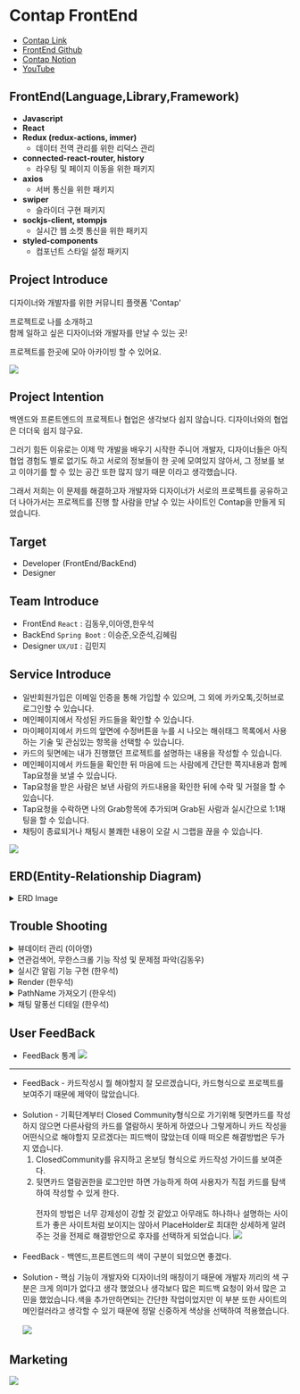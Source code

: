 # Contap FrontEnd

- [Contap Link](https://contap.co.kr)
- [FrontEnd Github](https://github.com/d0ngwooK1m/contap)
- [Contap Notion](https://frequent-packet-5ba.notion.site/ConTap-dda2c10905b7488fa31e7b0e5f3ee8e6)
- [YouTube](https://youtube.com)

## FrontEnd(Language,Library,Framework)

- **Javascript**
- **React**
- **Redux (redux-actions, immer)**
  - 데이터 전역 관리를 위한 리덕스 관리
- **connected-react-router, history**
  - 라우팅 및 페이지 이동을 위한 패키지
- **axios**
  - 서버 통신을 위한 패키지
- **swiper**
  - 슬라이더 구현 패키지
- **sockjs-client, stompjs**
  - 실시간 웹 소켓 통신을 위한 패키지
- **styled-components**
  - 컴포넌트 스타일 설정 패키지

## Project Introduce

디자이너와 개발자를 위한 커뮤니티 플랫폼 'Contap'

프로젝트로 나를 소개하고<br>
함께 일하고 싶은 디자이너와 개발자를 만날 수 있는 곳!

프로젝트를 한곳에 모아 아카이빙 할 수 있어요.

<img src = "https://media.vlpt.us/images/junseokoo/post/69d1eaed-69bb-43d9-a3e9-ba9d7cb85ae7/KakaoTalk_20211202_234232569.png">

## Project Intention

백엔드와 프론트엔드의 프로젝트나 협업은 생각보다 쉽지 않습니다. 디자이너와의 협업은 더더욱 쉽지 않구요.

그러기 힘든 이유로는 이제 막 개발을 배우기 시작한 주니어 개발자, 디자이너들은 아직 협업 경험도 별로 없기도 하고 서로의 정보들이 한 곳에 모여있지 않아서, 그 정보를 보고 이야기를 할 수 있는 공간 또한 많지 않기 때문 이라고 생각했습니다.

그래서 저희는 이 문제를 해결하고자 개발자와 디자이너가 서로의 프로젝트를 공유하고 더 나아가서는 프로젝트를 진행 할 사람을 만날 수 있는 사이트인 Contap을 만들게 되었습니다.

## Target

- Developer (FrontEnd/BackEnd)
- Designer

## Team Introduce

- FrontEnd `React` : 김동우,이아영,한우석
- BackEnd `Spring Boot` : 이승준,오준석,김혜림
- Designer `UX/UI` : 김민지

## Service Introduce

- 일반회원가입은 이메일 인증을 통해 가입할 수 있으며, 그 외에 카카오톡,깃허브로 로그인할 수 있습니다.
- 메인페이지에서 작성된 카드들을 확인할 수 있습니다.
- 마이페이지에서 카드의 앞면에 수정버튼을 누를 시 나오는 해쉬태그 목록에서 사용하는 기술 및 관심있는 항목을 선택할 수 있습니다.
- 카드의 뒷면에는 내가 진행했던 프로젝트를 설명하는 내용을 작성할 수 있습니다.
- 메인페이지에서 카드들을 확인한 뒤 마음에 드는 사람에게 간단한 쪽지내용과 함께 Tap요청을 보낼 수 있습니다.
- Tap요청을 받은 사람은 보낸 사람의 카드내용을 확인한 뒤에 수락 및 거절을 할 수 있습니다.
- Tap요청을 수락하면 나의 Grab항목에 추가되며 Grab된 사람과 실시간으로 1:1채팅을 할 수 있습니다.
- 채팅이 종료되거나 채팅시 불쾌한 내용이 오갈 시 그랩을 끊을 수 있습니다.

<img src = "https://media.vlpt.us/images/junseokoo/post/6fc90ee8-a5fb-45d7-a501-32c7ac734cef/KakaoTalk_20211202_230337351.png">

## ERD(Entity-Relationship Diagram)

<details>
<summary>ERD Image</summary>
<div markdown="1">
<img src = "https://media.vlpt.us/images/junseokoo/post/a9047c28-2396-4b39-adc7-190f749e1de7/%EC%BA%A1%EC%B2%98.PNG">
</div>
</details>

## Trouble Shooting

<details>
<summary>뷰데이터 관리 (이아영)</summary>
<div markdown="1">
- 문제 발생 : 프로젝트 추가하기를 클릭하고 작성완료를 누르면 추가하기 창이 새로고침을 해야 사라짐<br><br>
- 문제 발생 이유 : 클릭해서 추가하기 창이 나오고 작성 완료하면 없어지는 부분이 각각 다른 컴포넌트에 연결이 되있어서 처음에는 스테이트로 관리를 해서 부모 컴포넌트에 있는 데이터를 자식 컴포넌트에서 변경시키려고 했는데 계속 오류가 발생하고 데이터 전달이 잘 이루어지지 않았다.<br><br>
- 문제 해결  : 자식이 부모의 데이터를 관리하는 방법을 피하기 위해 뷰 데이터를 리덕스로 관리하게 해서 1차 해결이 됐었는데, 뷰데이터를 리덕스에 저장하는 부분 재고해야 한다는 피드백을 받았다. 리덕스에서는 최대한 비즈니스 로직에 관련한 엔티티들, 데이터들, 모델들을 저장해서 활용하면 좋을 것 같다고 하셔서 자식이 부모데이터를 바꾸도록 접근하는 것이 아닌 자식이 부모의 데이터를 바꿔라라는 이벤트를 나타낼 수 있도록 다시 접근을 했다.<br>

```jsx
//부모 컴포넌트
const CardAdd = () => {
  const [click, setClick] = React.useState(false);

  const closeClick = () => {
    setClick(false);
  };

  return (
    <Grid width="100%" height="100%" padding="0px 0px 7% 0px;">
      <TextDiv>
        <TitleText>
          나의 카드 <Count>{cardCount.length}</Count>
        </TitleText>
        <TextBtn
          onClick={() => {
            setClick(true);
          }}
        >
          + 카드 추가하기
        </TextBtn>
      </TextDiv>
      <Grid margin="0px 0px 48px 0px">
        // closeClick 함수를 onHide에 담아서 자식 컴포넌트에서 사용
        <CardBackWrite onHide={closeClick} />
      </Grid>
      {cardList.backCardIdx.map((cardId) => {
        return (
          <Grid key={cardId}>
            <CardPortfolio cardId={cardId} />
          </Grid>
        );
      })}
    </Grid>
  );
};
```

```jsx
//자식 컴포넌트
const CardBackWrite = ({ onHide }) => {
  const addCardBack = () => {
    //작성완료 버튼 누르면 작성화면 꺼지게 함. () 꼭 붙이기..!(함수 바로 실행한다는 의미)
    onHide();
    // dispatch(isSuccess(!handleClick));
  };

  return (
    <div style={{ display: 'flex', justifyContent: 'flex-end' }}>
      <AddBtn onClick={addCardBack} disabled={disabled}>
        <Text
          bold20
          color={disabled ? ColorStyle.PrimaryPurple : ColorStyle.Gray300}
        >
          작성 완료
        </Text>
      </AddBtn>
      <div
        onClick={() => {
          // 작성 취소버튼을 누르면 작성화면 꺼지게 함
          onHide();
        }}
      >
        <CloseBtn cursor="pointer" />
      </div>
    </div>
  );
};
```

</div>
</details>

<details>
<summary>연관검색어, 무한스크롤 기능 작성 및 문제점 파악(김동우)</summary>
<div markdown="1">

### 연관 검색어

1. 스택 및 관심사 데이터를 한꺼번에 배열로 가져온다.
2. input에 글자를 검색할 때마다 배열에 있는 글자와 일치하는지 비교 후 같다면 연관 검색어 배열에 넣는다.
3. 연관 검색어 배열에 넣을 때 일치하는 문자의 순서를 비교하여 넣는다.
4. 완료된 배열은 리덕스에 저장한다(렌더링이 발생하기 때문에)
5. map을 이용하여 연관검색어 목록이 나오도록 한다.
6. 연관 검색어를 클릭했을 때 검색 API를 전송한다.

```jsx
// 0. 검색어 목록을 만든다
React.useEffect(async () => {
  try {
    const res = await axios.get(`${baseURL}/main/hashtag`);

    const { data } = res;

    const searchDataArr = [];
    data.forEach((val) => {
      searchDataArr.push(val.name);
    });
    dispatch(searchDataList(searchDataArr));
  } catch (error) {
    console.error(error);
  }
}, []);

//1. setState로 input에 들어가는 정보를 받아온다.
const [data, setData] = React.useState('');

//2. 연관검색어를 담는 searchArr과 이것을 렌더링 이후에도
// 가지고 있을 수 있게하는 searchList 설정
const searchArr = [];
const searchList = useSelector((state) => state.cards.searchArr);

//3. data가 바뀔 때마다 searchList가 갱신될 수 있도록 useEffect 사용
// data와 searchData를 filter로 비교 후 일치하는 value를 searchList로 채운다.

React.useEffect(() => {
  searchData.filter((val) => {
    if (data.toLocaleLowerCase() === '') {
      return null;
    }
    if (val.toLocaleLowerCase().indexOf(data.toLocaleLowerCase()) !== -1) {
      searchArr.push(val);
    }
    // console.log(val);
    console.log(searchArr);

    return searchArr;
  });
  if (searchArr !== []) {
    dispatch(searchArrList(searchArr));
  }
}, [data]);

//4. searchList를 해당 value로 검색할 수 있는 함수를 넣어 버튼으로 만든다.
const ArrayData = searchList.map((val) => {
  return (
    <ContentWrapper>
      <li>
        <ContentBtn
          type="button"
          onClick={async () => {
            setData(val);
            const searchInfo = {
              searchTags: [val],
              type: 0,
              page: 0,
              field: 3,
            };
            await dispatch(searchInfoDB(searchInfo));
            setTag(true);
            setClick(false);
          }}
        >
          <Text color="black" regular16>
            {val}
          </Text>
        </ContentBtn>
      </li>
    </ContentWrapper>
  );
});
```

### 무한스크롤

1. 검색 시 API에서, 현재 페이지를 함께 전송한다. 처음 보낼 때는 0페이지 이다.
2. scroll event로 스크롤 시 페이지가 마지막 페이지인지 확인한다.
3. 스크롤이 끝에 닿았다면, 현재 검색어에서 페이지가 1 증가한 API를 보낸다.
4. 다음 페이지에 해당하는 정보를 백엔드에서 전송한다.
5. 현재 카드들 아래에 붙혀준다.
6. 불려저오는 카드의 개수가 9개 이하라면 더 이상 무한 스크롤이 작동하지 않도록 한다.

현재 이 기능의 가장 큰 문제는 API와 컴포넌트가 얽혀있는 것이라고 생각한다.  
이렇게 얽힌 컴포넌트나 API는 다른 곳에 활용하기가 아주 힘들다는 것을 알 수 있었다.
앞으로는 기능 작성 시 각 기능을 분리해서 독립적으로 활용이 가능하게 해야겠다는 생각이 들었다.

</div>
</details>

<details>
<summary>실시간 알림 기능 구현 (한우석)</summary>
<div markdown="1">
로직

- 로그인 시 모든 유저를 공통된 room(PublicRoom)에 넣는다.
- 채팅을 하는 1:1 room에(ChatRoom) 입장해서 메시지 입력 시, 상대방이 ChatRoom에 들어와 있지 않고 PublicRoom에 들어와 있을 때 해당하는 유저를 찾은 후 알림 보낸다.
- 페이지 이동 시, 새로 고침 시에도 subscribe 상태를 유지해야 한다.+

해결 과정

- 과정 1
  - 로그인 시 root Page인 CardList 컴포넌트에 소켓에 연결되는 로직을 추가하고 첫 랜더링 시 한번만 실행되도록 하였다
- 결과
  - 모든 페이지에서 정상적으로 subscribe 상태 유지
- 문제점

  - CardList 컴포넌트에 useEffect 안에 들어가 있기 때문에 다른 페이지에서 새로고침을 하면 소켓 연결이 끊어짐 <br><br><br>

- 과정 2
  - Login 컴포넌트에서 로그인 버튼을 클릭 시 소켓에 연결 되는 로직 추가
- 결과
  - 모든 페이지에서 정상적으로 subscribe 상태 유지
- 문제점
  - Login 컴포넌트에 useEffect 안에 들어가 있기 때문에 다른 페이지에서 새로고침을 하면 소켓 연결이 끊어짐, 로직 작성 중간에 바로 다음 방법 시도<br><br><br>
- 과정 3
  - 어떤 페이지에서 사용자가 새로고침을 할 지 모르기 때문에 페이지를 이동 할 때마다 구독과 구독해제를 하는 로직 추가.
  - 전체적인 코드를 줄이기 위해서 소켓을 연결하는 로직을 커스텀훅으로 작성
- 결과
  - 모든 페이지에서 정상적으로 subscribe 상태 유지, 새로고침해도 끊어지지 않고 다시 연결
- 문제점
  - 기능은 정상적으로 동작하나 모든 페이지에서 소켓에 연결을 하는 로직을 추가해야 하기 때문에 코드가 쓸데없이 늘어난다는 느낌을 받음.<br><br><br>
- 과정 4
  - Header 는 사라지지 않기 때문에 Header 안에 소켓 연결하는 로직 추가
- 결과
  - 모든 페이지에서 정상적으로 subscribe 상태 유지, 새로고침해도 끊어지지 않고 다시 연결
- 문제점
  - 구독 해제가 되지 않고 원하는 대로 동작하지만 Header 안에 소켓을 넣는게 맞을까 라는 의문이 계속 들었다.
  - 기능적인 분리를 하지 못했다는 생각에 드는 찝찝함이라고 판단하여 다음 방법으로 넘어 갔다.<br><br><br>
- 과정 5

  - 소켓 연결을 위한 컴포넌트를 추가하여 다른 컴포넌트를 Children으로 받음

  ```java
  // WsNotiRoom.js
  import React from 'react';
  import useSocketNotiRoom from '../hooks/useSocketNotiRoom';

  const WsNotiRoom = ({ children }) => {
    const [wsConnectSubscribe, token] = useSocketNotiRoom();

    React.useEffect(() => {
      if (!token) {
        return null;
      }
      wsConnectSubscribe();
      return null;
    }, []);
    return children;
  };

  export default WsNotiRoom;

  // App.js
  //WsNotiRoom 추가
  function App() {
    return (
      <WrapApp>
        <Wrap>
          <Reset />
          <PublicRoute restricted path="/login" component={Login} exact />
          <PublicRoute restricted path="/signup" component={Signup} exact />
          <>
            <WsNotiRoom>
              <Header />
              <Permit>
                <PublicRoute path="/" component={CardList} exact />
                <PrivatecRoute path="/settings" component={Settings} exact />
                <PrivatecRoute path="/contap" component={Contap} exact />
                <PrivatecRoute path="/mypage" component={Mypage} exact />
                <PrivatecRoute path="/edit" component={CardEdit} exact />
              </Permit>
            </WsNotiRoom>
          </>
        </Wrap>
      </WrapApp>
    );
  }
  ```

- 결과
  - 모든 페이지에서 정상적으로 subscribe 상태 유지, 새로고침해도 끊어지지 않고 다시 연결
  - 가장 깔끔하게 해결 되었다는 생각이 들어서 현재 이 방법을 선택 했습니다.
  ***
- 상세 과정

새로고침 시 로그인이 필요한 페이지 에서는 /auth 로 get요청을 보내서 user정보를 받아 오는데 받아오기 전에 소켓이 먼저 연결 되어서 userEmail이 들어오지 않음.

![](https://media.vlpt.us/images/wswj9608/post/eef54073-3f7a-408d-bfa5-ae7fd1efd9b6/%E1%84%8B%E1%85%A1%E1%86%AF%E1%84%85%E1%85%A1%E1%86%B71.png)

**해결법**

그냥 단순하게 생각을 바꿔보니 wsConnectSubscribe 함수 안에서 /auth로 get요청을 하면 될 것 같아서 시도 해보니 정상적으로 동작 하였다.

```jsx
const wsConnectSubscribe = React.useCallback(async () => {
  if (!token) {
    return null;
  }
  try {
    //커넥트 하기 전 유저 데이터 받아옴
    const { data } = await T.GET('/auth');
    console.log(data);
    ws.connect({}, () => {
      ws.subscribe(
        `/user/sub/user`,
        (data) => {
          // const newMessage = JSON.parse(data.body);
          console.log('알람');
          if (!isNoti) {
            dispatch(setNoti(true));
          }
        },
        { token, userEmail: data.email },
      );
    });
  } catch (error) {
    console.log(error);
  }
}, []);
```

로그인 페이지에서 로그인 버튼을 누를 때 소켓에 연결이 된다는 생각으로 로직을 작성했다.

```jsx
// Login.js
const wsConnectSubscribe = (userEmail, token) => {
  console.log('토큰 있냐? ===> ', token);
  if (!token) {
    console.log('토큰 업쩡');
    return null;
  }

  try {
    ws.connect({}, () => {
      ws.subscribe(`/user/sub/user`, {}, { token, userEmail });
    });
  } catch (error) {
    console.log(error);
  }
};

// 로그인 버튼 클릭 시 실행
<form
  onSubmit={handleSubmit(async (loginInfo) => {
    console.log('로그인 인포 ===>', loginInfo);
    await dispatch(loginToServer(loginInfo));
    const token = getToken();
    console.log('커넥트 실행');
    wsConnectSubscribe(loginInfo.email, token);
    console.log('히스토리 푸시');
    // history.push('/');
  })}
>
  ...
</form>;
```

![](https://media.vlpt.us/images/wswj9608/post/232fc9f1-2432-48a1-9b91-1c54dd7dee6b/%E1%84%8B%E1%85%A1%E1%86%AF%E1%84%85%E1%85%A1%E1%86%B72.png)

??????....

왜 소켓 연결이 안될까?

근데 로그인창에서 코드를 작성 하다가 든 생각인데 결국 유저가 메인페이지에서 새로고침을 하면 소켓에 재연결이 안될 것 같아 결국 메인페이지로 다시 돌아왔다..

어떤 페이지에서 사용자가 새로고침을 할 지 모르기 때문에 페이지를 이동 할 때마다 구독과 구독해제를 하도록 로직을 작성 했다.

```jsx
import StompJs from 'stompjs';
import SockJS from 'sockjs-client';
import { useDispatch, useSelector } from 'react-redux';
import { getToken } from '../utils/auth';
import T from '../api/tokenInstance';
import { setNoti } from '../features/notice/actions';

// 변수 및 함수 선언, useEffect
const isNoti = useSelector((state) => state.notice.isGlobalNoti);
const sock = new SockJS(`${baseURL}/ws-stomp`);
const ws = StompJs.over(sock);
const token = getToken();

const wsConnectSubscribe = React.useCallback(async () => {
  if (!token) {
    return null;
  }
  try {
    const { data } = await T.GET('/auth');
    console.log(data);
    ws.connect({}, () => {
      ws.subscribe(
        `/user/sub/user`,
        () => {
          if (!isNoti) {
            dispatch(setNoti(true));
          }
        },
        { token, userEmail: data.email },
      );
    });
  } catch (error) {
    console.log(error);
  }
  return null;
}, []);

const wsDisConnectUnsubscribe = React.useCallback(() => {
  try {
    ws.disconnect(
      () => {
        ws.unsubscribe('sub-0');
      },
      // { token }
    );
  } catch (error) {
    console.log(error);
  }
}, []);

React.useEffect(() => {
  if (!token) {
    return null;
  }
  wsConnectSubscribe();

  return () => {
    wsDisConnectUnsubscribe();
  };
}, []);
```

소켓에 연결하는 위의 로직을 모든 페이지에 추가하다가 문득 이런 상황에 커스텀 훅을 써야하지 않을까 싶어서 항상 생각만 하던 커스텀 훅을 직접 만들어 보았다.

```jsx
// useSocketNotiRoom.js
import React from 'react';
import { useSelector, useDispatch } from 'react-redux';
import StompJs from 'stompjs';
import SockJS from 'sockjs-client';
import { getToken } from '../utils/auth';
import T from '../api/tokenInstance';
import { setNoti } from '../features/notice/actions';

const baseURL = process.env.REACT_APP_SERVER_URI;

export default function useSocketNotiRoom() {
  const dispatch = useDispatch();
  const isNoti = useSelector((state) => state.notice.isGlobalNoti);

  const sock = new SockJS(`${baseURL}/ws-stomp`);
  const ws = StompJs.over(sock);
  const token = getToken();

  const wsConnectSubscribe = React.useCallback(async () => {
    if (!token) {
      return null;
    }
    try {
      const { data } = await T.GET('/auth');
      console.log(data);
      ws.connect({}, () => {
        ws.subscribe(
          `/user/sub/user`,
          () => {
            if (!isNoti) {
              dispatch(setNoti(true));
            }
          },
          { token, userEmail: data.email },
        );
      });
    } catch (error) {
      console.log(error);
    }
    return null;
  }, []);

  const wsDisConnectUnsubscribe = React.useCallback(() => {
    try {
      ws.disconnect(() => {
        ws.unsubscribe('sub-0');
      });
    } catch (error) {
      console.log(error);
    }
  }, []);

  return [wsConnectSubscribe, wsDisConnectUnsubscribe, token];
}
```

아래와 같이 쓰기만 하면 끝나서 정말 많은 코드가 줄어들었다 !

```jsx
import useSocketNotiRoom from '../hooks/useSocketNotiRoom';

// 커스텀 훅 호출, useEffect
const [wsConnectSubscribe, wsDisConnectUnsubscribe, token] =
  useSocketNotiRoom();

React.useEffect(() => {
  if (!token) {
    return null;
  }
  wsConnectSubscribe();

  return () => {
    wsDisConnectUnsubscribe();
  };
}, []);
```

헤더에 소켓을 넣은게 계속 마음에 걸렸는데 왜 마음에 걸렸는지 알 것 같다.

헤더에 소켓을 넣는다는 것은 결국 모든 페이지에서 사용하기 위해 넣은 거지만 정작 헤더 컴포넌트의 기능과는 관련이 없는 상황이라 기능적인 분리를 하지 못한 것에 대한 찝찝함인 것 같다.

그래서 WsNotiRoom 컴포넌트를 분리해서 거기서 소켓을 쓴 다음에 App.js에서 다른 모든 컴포넌트를 감싸 주었다. 그렇기에 그 컴포넌트는 새로고침 전까지 절대 렌더링 되지 않는다

```jsx
// WsNotiRoom.js
import React from 'react';
import useSocketNotiRoom from '../hooks/useSocketNotiRoom';

const WsNotiRoom = ({ children }) => {
  const [wsConnectSubscribe, token] = useSocketNotiRoom();

  React.useEffect(() => {
    if (!token) {
      return null;
    }
    wsConnectSubscribe();
    return null;
  }, []);
  return children;
};

export default WsNotiRoom;

// App.js
//WsNotiRoom 추가
function App() {
  return (
    <WrapApp>
      <Wrap>
        <Reset />
        <PublicRoute restricted path="/login" component={Login} exact />
        <PublicRoute restricted path="/signup" component={Signup} exact />
        <>
          <WsNotiRoom>
            <Header />
            <Permit>
              <PublicRoute path="/" component={CardList} exact />
              <PrivatecRoute path="/settings" component={Settings} exact />
              <PrivatecRoute path="/contap" component={Contap} exact />
              <PrivatecRoute path="/mypage" component={Mypage} exact />
              <PrivatecRoute path="/edit" component={CardEdit} exact />
            </Permit>
          </WsNotiRoom>
        </>
      </Wrap>
    </WrapApp>
  );
}
```

이렇게 하나로 쓰려니 커스텀훅을 굳이 쓸 필요가 없다고 생각 되었지만 그래도 처음 만들어본 훅이니까 그냥 쓰기로 했다..!

</div>
</details>

<details>
<summary>Render (한우석)</summary>
<div markdown="1">
사이드바의 카테고리를 클릭 할 때 마다 랜더링이 여러번 되는 현상이 있었다.

useCallback과 useMemo를 사용하기 위해 찾아 보았다.

![](https://media.vlpt.us/images/wswj9608/post/b4b68649-c384-4bc0-837d-234a5b586110/%EC%A0%84%EC%B2%B4%20%EB%A0%8C%EB%8D%94%EB%A7%81.png)

CardList 컴포넌트에서 카드 클릭 시 전체 카드 렌더링 됨.

이유가 뭔지 모르겠다.

CardList에서 CardFront를 불러오는데 모달을 CardFront의 State로 관리 하니 하나를 클릭 할 때 하나의 CardFront가 리렌더링 될 것이라고 생각 했지만 모든 CardFront가 랜더링이 되어서 `useCallback`이나 `useMemo`를 사용하려고 했지만 유의미한 효과를 얻지 못하였고 다른 방법을 더 찾아 보았다.

Props가 바뀌기 전까지 랜더링을 하지 않는 React.memo를 적용시켜 보았는데 일단 결과는 성공적이지만 아직 정확히 왜 모든 카드가 랜더링이 되었는지는 잘 모르겠다...

React.memo란?

UI 성능을 증가시키기 위해, React는 고차 컴퍼넌트(Higher Order Component, HOC) `React.memo()`를 제공한다. 렌더링 결과를 메모이징(Memoizing)함으로써, 불필요한 리렌더링을 건너뛴다.

```jsx
// 변경 전
export default CardFront;
// React.memo() 사용
export const MemoizedCardFront = React.memo(CardFront);
```

- 메모 사용 전
- 클릭 시 9개 카드 전부 렌더링

![](https://media.vlpt.us/images/wswj9608/post/9085302f-25c6-46d9-8643-f01bfbba22c6/%EC%A0%84%EC%B2%B4%20%EB%A0%8C%EB%8D%94%EB%A7%81%20%EC%A7%A4.gif)

- 메모 사용 후
- 클릭 시 1개 카드만 렌더링

![](https://media.vlpt.us/images/wswj9608/post/7a7fa48d-18f9-44dc-b78e-20ca0b39f5dc/%EB%A9%94%EB%AA%A8%20%EC%A0%81%EC%9A%A9%20%EB%A0%8C%EB%8D%94%EB%A7%81%20%EC%A7%A4.gif)

</div>
</details>

<details>
<summary>PathName 가져오기 (한우석)</summary>
<div markdown="1">
- 다른 사람이 채팅을 보냈을 때 채팅 미리보기 창의 메시지를 바꾸기 위해 알람을 감지 했을 때 `loadTalkRoomListToAxios()` 를 dispatch 했다.

```jsx
// chat 보냈을 때 채팅방에 둘다 있을 때 타입 0
// chat 보냈을 때 채팅방에 한명만 있고 상대방은 로그인 했을 때 타입 1
// chat 보냈을 때 상대방이 로그아웃 타입 2
// tap 요청 받았을 때 타입 3
// tap 요청 거절한게 타입 4
// tap 요청 수락한게 타입 5
if (newNoti.type === 1) {
  console.log('채팅알람!');
  console.log('디패 로드 톡룸');
  await dispatch(loadTalkRoomListToAxios());
  dispatch(setChatNoti(true));
}
```

- user A 가 메시지를 보내면

![](https://media.vlpt.us/images/wswj9608/post/b477f417-400b-403d-a47e-048a9fa01b8c/alarm1.png)

- user B 의 채팅방 목록에 미리보기로 표기 된다.

![](https://media.vlpt.us/images/wswj9608/post/45f7df92-5ed5-4b41-a518-0aefb3411484/alarm2.png)

user B가 /grabtalk 페이지에 있을 때만 dispatch를 하면 될 것 같아서 코드를 수정 했다.

```jsx
const pageCheck = window.location.pathname;

if (newNoti.type === 1) {
  if (pageCheck === '/grabtalk') {
    console.log('디패 로드 톡룸');
    await dispatch(loadTalkRoomListToAxios());
  }
  dispatch(setChatNoti(true));
}
```

- consol에 찍힌 값

![](https://media.vlpt.us/images/wswj9608/post/c5c5aac4-5bc3-4c0a-bd02-2fda6d4d6fb7/alarm3.png)

정상적으로 동작 하길래 이것저것 더 테스트를 해보던 중 메인페이지로 돌아갔다가 채팅페이지로 오게 되면 pathname이 날아가서 미리보기가 갱신 되지 않는 문제점을 발견 했다.

![](https://media.vlpt.us/images/wswj9608/post/10b3368d-7fc9-405f-ba4b-82d28095ea64/alarm4.png)

그래서 url을 가지고 오는 몇가지 방법을 더 시도해 보았다.

```jsx
import { useHistory, useLocation } from 'react-router-dom';

const history = useHistory();
const location = useLocation();

const pageCheck = window.location.href.split('/');
const nowPage = pageCheck[pageCheck.length - 1];
const nowPageE = window.location.pathname;

if (newNoti.type === 1) {
  console.log('nowPageE = window.location.pathname ===>', nowPageE);
  console.log('location ====>', location);
  console.log('history ====>', history);
  console.log('nowPage ====>', nowPage);
  console.log('pageCheck = window.location.href.split("/") ====>', pageCheck);
  if (nowPage === '/grabtalk') {
    console.log('디패 로드 톡룸');
    await dispatch(loadTalkRoomListToAxios());
  }
  dispatch(setChatNoti(true));
}
```

- 이렇게 해서 콘솔을 확인 해보니 **history.location.pathname** 빼고는 전부 root 경로로 바뀐 것을 확인 할 수 있었다.
- 명확한 이유를 아직 알지 못했다.... 차차 찾아봐야지...

![](https://media.vlpt.us/images/wswj9608/post/50ae6b38-82ba-4a4b-876c-5d12e5e2a01e/alarm5.png)

- 이제 해결이 된 줄 알고 다시 콘솔을 찍어 보았는데 동일한 증상이 발생 하였다..

```jsx
const nowPage = history.location.pathname;

if (newNoti.type === 1) {
  console.log('history.location.pathname ====>', nowPage);
  console.log('history ====>', history);
  if (nowPage === '/grabtalk') {
    console.log('디패 로드 톡룸');
    await dispatch(loadTalkRoomListToAxios());
  }
  dispatch(setChatNoti(true));
}
```

- 분명 history 안에는 들어있는데 nowPage라는 변수에 담은 history.location.pathname은 root경로를 출력했다.

![](https://media.vlpt.us/images/wswj9608/post/ad2f01e4-ddc9-4dca-98c6-0ee57cc48cb5/alarm6.png)

- 결국 최종적으로 해결 한 방법은 따로 변수에 담지 않고 바로 history를 가져오니 해결 되기 했는데 너무 찝찝하다.. 정확한 원인이 무었인지 어떻게 찾아야 할지 감이 오질 않는다....
- 그래도 일단 해결은 되어서 다행이다 ㅜㅜ 진짜 이거때문에 몇시간을 삽질 했는지.. 오늘은 진짜 다섯시에는 자려고 했는데 결국 7시가 다 되어버렸다.

```jsx
if (newNoti.type === 1) {
  if (history.location.pathname === '/grabtalk') {
    console.log('디패 로드 톡룸');
    await dispatch(loadTalkRoomListToAxios());
  }
  dispatch(setChatNoti(true));
}
```

![](https://media.vlpt.us/images/wswj9608/post/b1128f7c-e312-40f0-b840-29350e5fbe8b/alarm7.png)

</div>
</details>

<details>
<summary>채팅 말풍선 디테일 (한우석)</summary>
<div markdown="1">
- 같은 사람이 보낸 말풍선의 위,아래 마진은 16px
- 보낸 사람이 다르면 말풍선의 위,아래 마진은 32px
- 한사람이 여러개의 말풍선을 보냈을 때 한 세트처럼 보여질 수 있도록 구현

![](https://media.vlpt.us/images/wswj9608/post/78b57d7e-b2c7-4ecb-b944-9eff40d95f25/bubble1.png)

- 기존 코드

```jsx
return (
      <ChatMessageBox ref={scrollRef}>
        {messageList?.map((msg, i) => {
          return (
            <Speechbubble key={i} isMe={msg.writer === userInfo}>
                <Text regular16>{msg.message}</Text>
              </Speechbubble>
            )
        })}
      </ChatMessageBox>
  );
};

// css margin
// 본인의 말풍선인지 아닌지만 체크
  margin: ${({ isMe }) =>
  isMe ? '24px 0px 24px auto' : '24px auto 24px 48px'};

```

![](https://media.vlpt.us/images/wswj9608/post/120e28f2-26d7-4858-9224-15d0cf1ee39a/bubble2.png)

해당 사항들을 변경 하려고 하니 딱 떠오르는 로직이 없었다....

## 해결 과정

- 이전 메시지를 감지해야 하나 싶어서 아래의 코드를 추가 했다.

```jsx
const speechCheck = (idx) => {
	console.log(messageList[idx - 1])
  console.log(messageList[idx])
  if (messageList[idx - 1].writer === messageList[idx].writer) {
    return true
  } return false
}

return (
      <ChatMessageBox ref={scrollRef}>
        {messageList?.map((msg, i) => {
          return (
            <Speechbubble key={i} isMe={msg.writer === userInfo} speechCheck={speechCheck(i)}>
                <Text regular16>{msg.message}</Text>
              </Speechbubble>
            )
        })}
      </ChatMessageBox>
  );
};
```

- 사실 바로 될 줄 몰랐는데 일단 이렇게 하니 연속 된 메시지의 정보를 확인 할 수 있었다.

![](https://media.vlpt.us/images/wswj9608/post/dfe83332-dd09-446e-afbd-9d652b74cae5/bubble3.png)

- 다음으로 내가 필요한 조건
  - 메시지를 내가 보냈는가?
  - 같은 사람이 연달아서 보낸 메시지가 있는가?
- 메시지를 써보니 두개씩 뜬다.. 뭔가 단단히 잘못 되었다..

![](https://media.vlpt.us/images/wswj9608/post/da6911c1-d6dd-48dc-9c18-46e81550251b/bubble4.png)

일단 다시 코드를 원상태로 돌린 다음에 하나하나 해결을 먼저 해보기로 했다.

말풍선을 한 세트로 묶는거 보다 일단 글자 사이 간격 먼저!

```jsx
return (
	  <ChatMessageBox ref={scrollRef}>
	    {messageList?.map((msg, i) => {
	      return msg.writer === userInfo ? (
	        <MySpeechbubble key={i}>
	          <Text regular16>{msg.message}</Text>
	        </MySpeechbubble>
	      ) : (
	        <Speechbubble key={i}>
	          <Text regular16>{msg.message}</Text>
	        </Speechbubble>
	      );
	    })}
	  </ChatMessageBox>
  );
};
```

`isMe={msg.writer === userInfo}` 를 기준으로 나누었었는데 그냥 div 자체를 따로 주는게 작업하기 편할 것 같아서 일단은 둘이 나누어 보았다.

근데 나누고 보니 결국 똑같다는 생각이 든다..

나누고 어쩌고 해봐야 결국 둘을 구분할 수 없을 것 같아 다시 처음부터 생각을 해보았다.

- 아래 보이는 정보가 반복되어 div로 들어간다.
- 이 안에서 내가 말풍선을 구분할 수 있는 키값이 있나?

![](https://media.vlpt.us/images/wswj9608/post/f1901724-ddd8-468e-a13b-b11a267e675a/bubble5.png)

- 결국 map을 돌린다는 건 이런식으로 된다는 건데 여기서 어떻게 할까?
- 내가 너무 map 안에서만 해결을 하려고 하나?

```jsx

return (
	  <ChatMessageBox ref={scrollRef}>
        <Speechbubble isMe={msg.writer === userInfo}>
          <Text regular16>{msg.message}</Text>
        </Speechbubble>
        <Speechbubble isMe={msg.writer === userInfo}>
          <Text regular16>{msg.message}</Text>
        </Speechbubble>
        <Speechbubble isMe={msg.writer === userInfo}>
          <Text regular16>{msg.message}</Text>
        </Speechbubble>
        <Speechbubble isMe={msg.writer === userInfo}>
          <Text regular16>{msg.message}</Text>
        </Speechbubble>
        <Speechbubble isMe={msg.writer === userInfo}>
          <Text regular16>{msg.message}</Text>
        </Speechbubble>
        <Speechbubble isMe={msg.writer === userInfo}>
          <Text regular16>{msg.message}</Text>
        </Speechbubble>
        <Speechbubble isMe={msg.writer === userInfo}>
          <Text regular16>{msg.message}</Text>
        </Speechbubble>
	  </ChatMessageBox>
  );
};
```

- 백엔드에게 요청해서 해결 할 수 있는 방법은?

  - 메시지를 보내는 사람이 바뀌었을 때 체크를 할 수 있는 값을 받을 수 있다면 그 부분이 체크 되었을 떈 마진 높게?
  - 그런식으로 해서 된다면 지금도 체크할 수 있는 값만 만들면 되나?
  - 그래서 스테이트로 관리를 할 수 있을까 싶어 작성 했다가 길이 보이지 않아서 일단 다시 돌아왔다 ㅎ..

  ```jsx
  // 마지막으로 받은 메시지의 writer를 가져온다.
    const [writer, changeWriter] = React.useState(messageList[0].writer)

  return (
  	  <ChatMessageBox ref={scrollRef}>
  	    {messageList?.map((msg, i) => {
            // writer이 메시지를 보낸 유저와 다를 때
            if (writer !== msg.writer) {
              // writer을 메시지를 보낸 유저로 바꾼다.
              changeWriter(msg.writer)
            }
            return (
              <Speechbubble key={i} isMe={msg.writer === userInfo}>
                  <Text regular16>{msg.message}</Text>
                </Speechbubble>
              )
          })}
  	  </ChatMessageBox>
    );
  };

  ```

- 다음으로 했던 방법은 다시 함수를 하나 만들었다

```jsx
const test = () => {
  //state를 copy
  const copy = messageList.slice();
  //messageList가 하나일 땐 굳이 나눌 필요가 없으니 return
  if (messageList.length === 1) {
    return copy;
  }

  // 다음 메시지와 writer를 비교해서 isMargin 이라는 key,value를 주었다.
  for (let i = 0; i < messageList.length - 1; i++) {
    const previousMessage = copy[i];
    const nextMessage = copy[i + 1];
    if (!nextMessage) {
      break;
    }

    if (previousMessage.writer !== nextMessage.writer) {
      copy[i].isMargin = true;
    } else {
      copy[i + 1].isMargin = false;
    }
    copy[i].isMargin = false;
  }
  return copy;
};

const etest = test();

console.log(etest);
```

- 실행 결과
- 객체를 확장할 수 없다는 에러메시지가 나왔고 처음부터 반신반의 하며 만들었던 코드라서 굳이 더 찾아보지 않고 다른 방법을 찾아보았다.

![](https://media.vlpt.us/images/wswj9608/post/b6dbb524-ee35-4de3-99f9-3202e5c18f42/bubble6.png)

- 다음으로는 map함수를 조금 더 찾아 보았다.
- callback의 인수가 더 있을 것 같아서 찾아 보았는데 역시 array 라는 파라미터가 있었다.

![](https://media.vlpt.us/images/wswj9608/post/5ac81f35-a890-4917-a58f-132b5d326e5b/bubble7.png)

이 array를 이용해서 다시 이전 메시지를 체크할 수 있는 조건문을 작성 했다.

```jsx
return (
	  <ChatMessageBox ref={scrollRef}>
	    {messageList?.map((msg, i, arr) => {
	      const prevMessage = arr[i];
	      const nextMessage = arr[i + 1];
	      const isMargin =
					// isMargin은 message가 하나거나, 첫번째 message거나, 작성자가 같다면 false
					// 아니면 true
	        arr.length === 1 ||
	        i === arr.length - 1 ||
	        prevMessage.writer === nextMessage.writer
	          ? false
	          : true;
	      return (
	        <SpeechBubble key={i} isMe={msg.writer === userInfo} isMargin={isMargin}>
	          <Text regular16>{msg.message}</Text>
	        </SpeechBubble>
	      );
	    })}
	  </ChatMessageBox>
  );
};
```

- 조금 더 방법을 다듬어 볼 수 있을 것 같은데 일단 동작은 정상적으로 되었다.

![](https://media.vlpt.us/images/wswj9608/post/7bacd6ff-a566-4f75-bed3-3bb8254287f1/bubble8.png)

---

- 다음은 이 부분을 해결 해야한다...
- 한사람이 여러개의 말풍선을 보냈을 때 한 세트처럼 보여질 수 있도록 구현

![](https://media.vlpt.us/images/wswj9608/post/085612fb-20af-4d4d-852a-e81469ef7ba5/bubble9.png)

위에 마진과 비슷하게 구현을 하긴 했는데... 이게 맞나 싶은데... 어쩔 수 없이 일단은 그대로 두기로 했다.

```jsx

return (
	  <ChatMessageBox ref={scrollRef}>
	    {messageList?.map((msg, i, arr) => {
	      const isMargin =
				  arr.length === 1 ||
				  i === arr.length - 1 ||
				  arr[i].writer === arr[i + 1].writer
				    ? false
				    : true;

				const orderCheck = () => {
				  if (arr.length === 1) {
				    return;
				  }
				  if (arr[i].writer !== arr[i - 1]?.writer) {
				    if (isMe) {
				      return 'meFirst';
				    }
				    return 'first';
				  }
				  if (arr[i].writer !== arr[i + 1]?.writer) {
				    if (isMe) {
				      return 'meLast';
				    }
				    return 'last';
				  }
				  if (isMe) {
				    return 'meMiddle';
				  }
				  return 'middle';
				};

	      return (
	        <SpeechBubble key={i} isMe={msg.writer === userInfo} isMargin={isMargin}>
	          <Text regular16>{msg.message}</Text>
	        </SpeechBubble>
	      );
	    })}
	  </ChatMessageBox>
  );
};

// css border-radius
// ...... 목으로 라도 돌려야지...
border-radius: ${({ orderCheck }) =>
  orderCheck === 'meFirst'
    ? '30px 30px 5px 30px'
    : orderCheck === 'meLast'
    ? '30px 5px 30px 30px'
    : orderCheck === 'first'
    ? '30px 30px 30px 5px'
    : orderCheck === 'last'
    ? '5px 30px 30px 30px'
    : orderCheck === 'middle'
    ? '5px 30px 30px 5px'
    : '30px 5px 5px 30px'};
```

---

## 구현 완료

![](https://media.vlpt.us/images/wswj9608/post/25516571-be9c-4cce-bc6b-69589ae36aaf/bubble10.png)

</div>
</details>

## User FeedBack

- FeedBack 통계
  <img src = "https://media.vlpt.us/images/junseokoo/post/5e97d7ed-817e-4d86-b1c6-f263b72b0210/image.png">

---

- FeedBack - 카드작성시 뭘 해야할지 잘 모르겠습니다, 카드형식으로 프로젝트를 보여주기 때문에 제약이 많았습니다.<br><br>
- Solution - 기획단계부터 Closed Community형식으로 가기위해 뒷면카드를 작성하지 않으면 다른사람의 카드를 열람하시 못하게 하였으나 그렇게하니 카드 작성을 어떤식으로 해야할지 모르겠다는 피드백이 많았는데 이때 떠오른 해결방법은 두가지 였습니다.<br>
  1. ClosedCommunity를 유지하고 온보딩 형식으로 카드작성 가이드를 보여준다.
  2. 뒷면카드 열람권한을 로그인만 하면 가능하게 하여 사용자가 직접 카드를 탐색하여 작성할 수 있게 한다.<br><br>
     전자의 방법은 너무 강제성이 강할 것 같았고 아무래도 하나하나 설명하는 사이트가 좋은 사이트처럼 보이지는 않아서 PlaceHolder로 최대한 상세하게 알려주는 것을 전제로 해결방안으로 후자를 선택하게 되었습니다.
     <img src = "https://media.vlpt.us/images/junseokoo/post/55f3fcf7-e6c8-4e56-a9e9-40125e20d4a3/Untitled.png"><br><br>
- FeedBack - 백엔드,프론트엔드의 색이 구분이 되었으면 좋겠다.<br><br>
- Solution - 핵심 기능이 개발자와 디자이너의 매칭이기 때문에 개발자 끼리의 색 구분은 크게 의미가 없다고 생각 했었으나 생각보다 많은 피드백 요청이 와서 많은 고민을 했었습니다.색을 추가만하면되는 간단한 작업이었지만 이 부분 또한 사이트의 메인컬러라고 생각할 수 있기 때문에 정말 신중하게 색상을 선택하여 적용했습니다.<br><br>
  <img src = "https://media.vlpt.us/images/junseokoo/post/e0a140be-71a4-4229-8004-aca093799e01/%E1%84%8F%E1%85%A1%E1%84%83%E1%85%B3%20%E1%84%89%E1%85%A2%E1%86%A8%20%E1%84%87%E1%85%A7%E1%86%AB%E1%84%80%E1%85%A7%E1%86%BC.gif">

## Marketing

<img src = "https://media.vlpt.us/images/junseokoo/post/41924e47-f8fc-4c10-8659-1db5529b6e0a/Untitled.png">
